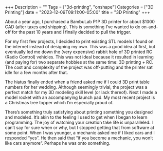+++
Description = ""
Tags = ["3d-printing", "onshape"]
Categories = ["3D Printing"]
date = "2023-12-09T09:11:00-05:00"
title = "3D Printing"
+++

About a year ago, I purchased a BambuLab P1P 3D printer for about $1000 CAD (after taxes and shipping). This is something I’ve wanted to do on-and-off for the past 10 years and I finally decided to pull the trigger.

For my first few projects, I decided to print existing STL models I found on the internet instead of designing my own. This was a good idea at first, but eventually led me down the (very expensive) rabbit hole of 3D printed RC (Radio Control) vehicles. This was not ideal because it resulted in learning (and paying for) two separate hobbies at the same time: 3D printing + RC. The cost and complexity of the project was off-putting and the printer sat idle for a few months after that.

The hiatus finally ended when a friend asked me if I could 3D print table numbers for her wedding. Although seemingly trivial, the project was a perfect match for my 3D modeling skill level (or lack thereof). Next I made a model rocket with an accompanying launch pad. My most recent project is a Christmas tree topper which I’m especially proud of.

There’s something truly satisfying about printing something you designed and modeled. It’s akin to the feeling I used to get when I began to learn programming. The joy of watching your creation take life is unparalleled. I can’t say for sure when or why, but I stopped getting that from software at some point. When I was younger, a mechanic asked me if I liked cars and I responded “yes”. He then said that “if you become a mechanic, you won’t like cars anymore”. Perhaps he was onto something.
